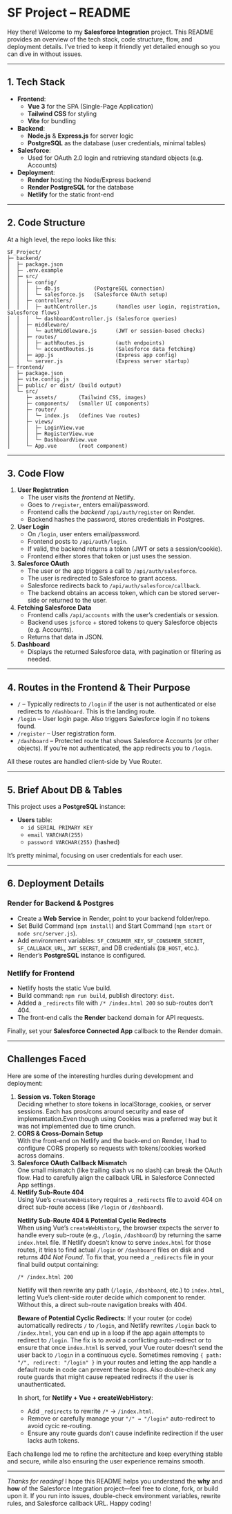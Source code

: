 <body>

<h1>SF Project – README</h1>

<p>Hey there! Welcome to my <strong>Salesforce Integration</strong> project. This README provides an overview of the tech stack, code structure, flow, and deployment details. I’ve tried to keep it friendly yet detailed enough so you can dive in without issues.</p>

<hr />

<h2>1. Tech Stack</h2>
<ul>
  <li><strong>Frontend</strong>:
    <ul>
      <li><strong>Vue 3</strong> for the SPA (Single-Page Application)</li>
      <li><strong>Tailwind CSS</strong> for styling</li>
      <li><strong>Vite</strong> for bundling</li>
    </ul>
  </li>
  <li><strong>Backend</strong>:
    <ul>
      <li><strong>Node.js</strong> &amp; <strong>Express.js</strong> for server logic</li>
      <li><strong>PostgreSQL</strong> as the database (user credentials, minimal tables)</li>
    </ul>
  </li>
  <li><strong>Salesforce</strong>: 
    <ul>
      <li>Used for OAuth 2.0 login and retrieving standard objects (e.g. Accounts)</li>
    </ul>
  </li>
  <li><strong>Deployment</strong>:
    <ul>
      <li><strong>Render</strong> hosting the Node/Express backend</li>
      <li><strong>Render PostgreSQL</strong> for the database</li>
      <li><strong>Netlify</strong> for the static front-end</li>
    </ul>
  </li>
</ul>

<hr />

<h2>2. Code Structure</h2>
<p>At a high level, the repo looks like this:</p>
<pre><code>SF_Project/
├─ backend/
│  ├─ package.json
│  ├─ .env.example
│  ├─ src/
│  │  ├─ config/
│  │  │  ├─ db.js           (PostgreSQL connection)
│  │  │  └─ salesforce.js   (Salesforce OAuth setup)
│  │  ├─ controllers/
│  │  │  ├─ authController.js      (handles user login, registration, Salesforce flows)
│  │  │  └─ dashboardController.js (Salesforce queries)
│  │  ├─ middleware/
│  │  │  └─ authMiddleware.js      (JWT or session-based checks)
│  │  ├─ routes/
│  │  │  ├─ authRoutes.js          (auth endpoints)
│  │  │  └─ accountRoutes.js       (Salesforce data fetching)
│  │  ├─ app.js                    (Express app config)
│  │  └─ server.js                 (Express server startup)
├─ frontend/
│  ├─ package.json
│  ├─ vite.config.js
│  ├─ public/ or dist/ (build output)
│  └─ src/
│     ├─ assets/       (Tailwind CSS, images)
│     ├─ components/   (smaller UI components)
│     ├─ router/
│     │  └─ index.js   (defines Vue routes)
│     ├─ views/
│     │  ├─ LoginView.vue
│     │  ├─ RegisterView.vue
│     │  └─ DashboardView.vue
│     └─ App.vue       (root component)
</code></pre>

<hr />

<h2>3. Code Flow</h2>
<ol>
  <li><strong>User Registration</strong>
    <ul>
      <li>The user visits the <em>frontend</em> at Netlify.</li>
      <li>Goes to <code>/register</code>, enters email/password.</li>
      <li>Frontend calls the <em>backend</em> <code>/api/auth/register</code> on Render.</li>
      <li>Backend hashes the password, stores credentials in Postgres.</li>
    </ul>
  </li>
  <li><strong>User Login</strong>
    <ul>
      <li>On <code>/login</code>, user enters email/password.</li>
      <li>Frontend posts to <code>/api/auth/login</code>.</li>
      <li>If valid, the backend returns a token (JWT or sets a session/cookie).</li>
      <li>Frontend either stores that token or just uses the session.</li>
    </ul>
  </li>
  <li><strong>Salesforce OAuth</strong>
    <ul>
      <li>The user or the app triggers a call to <code>/api/auth/salesforce</code>.</li>
      <li>The user is redirected to Salesforce to grant access.</li>
      <li>Salesforce redirects back to <code>/api/auth/salesforce/callback</code>.</li>
      <li>The backend obtains an access token, which can be stored server-side or returned to the user.</li>
    </ul>
  </li>
  <li><strong>Fetching Salesforce Data</strong>
    <ul>
      <li>Frontend calls <code>/api/accounts</code> with the user’s credentials or session.</li>
      <li>Backend uses <code>jsforce</code> + stored tokens to query Salesforce objects (e.g. Accounts).</li>
      <li>Returns that data in JSON.</li>
    </ul>
  </li>
  <li><strong>Dashboard</strong>
    <ul>
      <li>Displays the returned Salesforce data, with pagination or filtering as needed.</li>
    </ul>
  </li>
</ol>

<hr />

<h2>4. Routes in the Frontend &amp; Their Purpose</h2>
<ul>
  <li><code>/</code> – Typically redirects to <code>/login</code> if the user is not authenticated or else redirects to <code>/dashboard</code>. This is the landing route.</li>
  <li><code>/login</code> – User login page. Also triggers Salesforce login if no tokens found.</li>
  <li><code>/register</code> – User registration form.</li>
  <li><code>/dashboard</code> – Protected route that shows Salesforce Accounts (or other objects). If you’re not authenticated, the app redirects you to <code>/login</code>.</li>
</ul>
<p>All these routes are handled client-side by Vue Router.</p>

<hr />

<h2>5. Brief About DB &amp; Tables</h2>
<p>This project uses a <strong>PostgreSQL</strong> instance:</p>
<ul>
  <li><strong>Users</strong> table:
    <ul>
      <li><code>id SERIAL PRIMARY KEY</code></li>
      <li><code>email VARCHAR(255)</code></li>
      <li><code>password VARCHAR(255)</code> (hashed)</li>
    </ul>
  </li>
</ul>
<p>It’s pretty minimal, focusing on user credentials for each user.</p>

<hr />

<h2>6. Deployment Details</h2>
<h3>Render for Backend &amp; Postgres</h3>
<ul>
  <li>Create a <strong>Web Service</strong> in Render, point to your backend folder/repo.</li>
  <li>Set Build Command (<code>npm install</code>) and Start Command (<code>npm start</code> or <code>node src/server.js</code>).</li>
  <li>Add environment variables: <code>SF_CONSUMER_KEY</code>, <code>SF_CONSUMER_SECRET</code>, <code>SF_CALLBACK_URL</code>, <code>JWT_SECRET</code>, and DB credentials (<code>DB_HOST</code>, etc.).</li>
  <li>Render’s <strong>PostgreSQL</strong> instance is configured.</li>
</ul>

<h3>Netlify for Frontend</h3>
<ul>
  <li>Netlify hosts the static Vue build.</li>
  <li>Build command: <code>npm run build</code>, publish directory: <code>dist</code>.</li>
  <li>Added a <code>_redirects</code> file with <code>/* /index.html 200</code> so sub-routes don’t 404.</li>
  <li>The front-end calls the <strong>Render</strong> backend domain for API requests.</li>
</ul>
<p>Finally, set your <strong>Salesforce Connected App</strong> callback to the Render domain.</p>

<hr />

<h2>Challenges Faced</h2>
<p>Here are some of the interesting hurdles during development and deployment:</p>
<ol>
  <li><strong>Session vs. Token Storage</strong><br />
    Deciding whether to store tokens in localStorage, cookies, or server sessions. Each has pros/cons around security and ease of implementation.Even though using Cookies was a preferred way but it was not implemented due to time crunch.</li>
  <li><strong>CORS &amp; Cross-Domain Setup</strong><br />
    With the front-end on Netlify and the back-end on Render, I had to configure CORS properly so requests with tokens/cookies worked across domains.</li>
  <li><strong>Salesforce OAuth Callback Mismatch</strong><br />
    One small mismatch (like trailing slash vs no slash) can break the OAuth flow. Had to carefully align the callback URL in Salesforce Connected App settings.</li>
  <li><strong>Netlify Sub-Route 404</strong><br />
    Using Vue’s <code>createWebHistory</code> requires a <code>_redirects</code> file to avoid 404 on direct sub-route access (like <code>/login</code> or <code>/dashboard</code>).</li>
  <p><strong>Netlify Sub-Route 404 &amp; Potential Cyclic Redirects</strong><br />
When using Vue’s <code>createWebHistory</code>, the browser expects the server to handle every sub-route (e.g., <code>/login</code>, <code>/dashboard</code>) by returning the same <code>index.html</code> file. If Netlify doesn’t know to serve <code>index.html</code> for those routes, it tries to find actual <code>/login</code> or <code>/dashboard</code> files on disk and returns <em>404 Not Found</em>. To fix that, you need a <code>_redirects</code> file in your final build output containing:
</p>
<pre><code>/* /index.html 200
</code></pre>
<p>
Netlify will then rewrite any path (<code>/login</code>, <code>/dashboard</code>, etc.) to <code>index.html</code>, letting Vue’s client-side router decide which component to render. Without this, a direct sub-route navigation breaks with 404.
</p>

<p>
<strong>Beware of Potential Cyclic Redirects</strong>:  
If your router (or code) automatically redirects <code>/</code> to <code>/login</code>, and Netlify rewrites <code>/login</code> back to <code>/index.html</code>, you can end up in a loop if the app again attempts to redirect to <code>/login</code>. The fix is to avoid a conflicting auto-redirect or to ensure that once <code>index.html</code> is served, your Vue router doesn’t send the user back to <code>/login</code> in a continuous cycle. Sometimes removing <code>{ path: "/", redirect: "/login" }</code> in your routes and letting the app handle a default route in code can prevent these loops. Also double-check any route guards that might cause repeated redirects if the user is unauthenticated. 
</p>

<p>
In short, for <strong>Netlify + Vue + createWebHistory</strong>:
</p>
<ul>
  <li>Add <code>_redirects</code> to rewrite <code>/*</code> → <code>/index.html</code>.</li>
  <li>Remove or carefully manage your <code>"/" → "/login"</code> auto-redirect to avoid cycic re-routing.</li>
  <li>Ensure any route guards don’t cause indefinite redirection if the user lacks auth tokens.</li>
</ul>
</ol>
<p>Each challenge led me to refine the architecture and keep everything stable and secure, while also ensuring the user experience remains smooth.</p>

<hr />

<p><em>Thanks for reading!</em> I hope this README helps you understand the <strong>why</strong> and <strong>how</strong> of the Salesforce Integration project—feel free to clone, fork, or build upon it. If you run into issues, double-check environment variables, rewrite rules, and Salesforce callback URL. Happy coding!</p>

</body>

